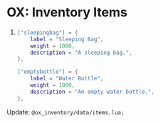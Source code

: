 # OX: Inventory Items

1. ```lua
   ["sleepingbag"] = {
       label = "Sleeping Bag",
       weight = 1000,
       description = "A sleeping bag.",
   },

   ["emptybottle"] = {
       label = "Water Bottle",
       weight = 1000,
       description = "An empty water bottle.",
   },
   ```

Update: `@ox_inventory/data/items.lua;`
